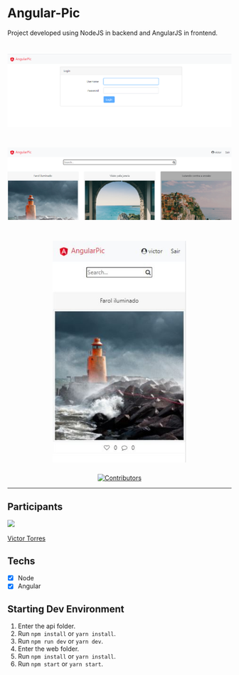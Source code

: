 # Angular-Pic
Project developed using NodeJS in backend and AngularJS in frontend.

<h1 align="center" >  
  <img src="/readme-assets/screenshot-login.png" width="600"/>
</h1>
<h1 align="center" >  
  <img src="/readme-assets/screenshot-pictures-logged-user.png" width="600"/>
</h1>
<h1 align="center" >  
  <img src="/readme-assets/screenshot-mobile.png" width="300"/>
</h1>

<p align="center">
  <a href="https://github.com/vtorres96/angular-pic/graphs/contributors">
    <img src="https://img.shields.io/github/contributors/rocketseat-content/youtube-clone-twitch-app?color=%236633cc&logoColor=%236633cc&style=flat" alt="Contributors">
  </a>
</p>

<hr>

## Participants

[<img src="https://avatars3.githubusercontent.com/u/40577101?s=460&v=4" width="75px;"/>](https://github.com/vtorres96)

[Victor Torres](https://github.com/vtorres96)

## Techs

- [x] Node
- [x] Angular

## Starting Dev Environment
1. Enter the api folder.
2. Run `npm install` or `yarn install`.<br/>
3. Run `npm run dev` or `yarn dev`.<br/>
4. Enter the web folder.
5. Run `npm install` or `yarn install`.<br/>
6. Run `npm start` or `yarn start`.<br/>


